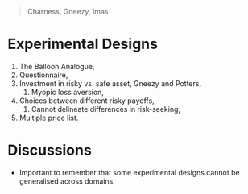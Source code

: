 >Charness, Gneezy, Imas
# Experimental Designs
1. The Balloon Analogue,
2. Questionnaire,
3. Investment in risky vs. safe asset, Gneezy and Potters,
	1. Myopic loss aversion,
4. Choices between different risky payoffs,
	1. Cannot delineate differences in risk-seeking,
5. Multiple price list.
# Discussions
- Important to remember that some experimental designs cannot be generalised across domains.
